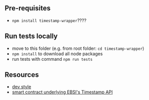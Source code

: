 ## Pre-requisites
- `npm install timestamp-wrapper`????

## Run tests locally
- move to this folder (e.g. from root folder: `cd timestamp-wrapper`)
- `npm install` to download all node packages
- run tests with command `npm run tests`

## Resources
- [dev style](https://ts.dev/style/)
- [smart contract underlying EBSI's Timestamp API](https://blockexplorer-pilot.ebsi.eu/address/0x8b7ddD28FdE20080A337Bff5badCa043163Bc3a3/transactions)